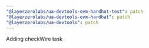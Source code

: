 ```yaml
---
"@layerzerolabs/ua-devtools-evm-hardhat-test": patch
"@layerzerolabs/ua-devtools-evm-hardhat": patch
"@layerzerolabs/ua-devtools": patch
---
```


Adding checkWire task
